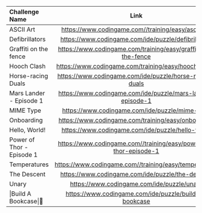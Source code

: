 | Challenge Name            |                               Link                               |
|:--------------------------|:----------------------------------------------------------------:|
| ASCII Art                 |        https://www.codingame.com//training/easy/ascii-art        |
| Defibrillators            |       https://www.codingame.com/ide/puzzle/defibrillators        |
| Graffiti on the fence     |  https://www.codingame.com/training/easy/graffiti-on-the-fence   |
| Hooch Clash               |       https://www.codingame.com/training/easy/hooch-clash        |
| Horse-racing Duals        |     https://www.codingame.com/ide/puzzle/horse-racing-duals      |
| Mars Lander - Episode 1   |    https://www.codingame.com/ide/puzzle/mars-lander-episode-1    |
| MIME Type                 |          https://www.codingame.com/ide/puzzle/mime-type          |
| Onboarding                |        https://www.codingame.com/training/easy/onboarding        |
| Hello, World!             |         https://www.codingame.com/ide/puzzle/hello-world         |
| Power of Thor - Episode 1 | https://www.codingame.com//training/easy/power-of-thor-episode-1 |
| Temperatures              |      https://www.codingame.com//training/easy/temperatures       |
| The Descent               |         https://www.codingame.com/ide/puzzle/the-descent         |
| Unary                     |            https://www.codingame.com/ide/puzzle/unary            |
|\|Build A Bookcase\|🔨     |            https://www.codingame.com/ide/puzzle/build-a-bookcase |
